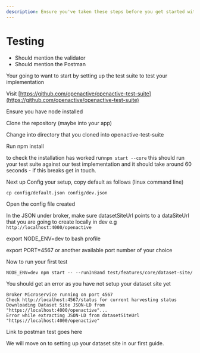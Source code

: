 ```yaml
---
description: Ensure you've taken these steps before you get started with the guides
---
```


# Testing

* Should mention the validator
* Should mention the Postman

Your going to want to start by setting up the test suite to test your implementation

Visit [https://github.com/openactive/openactive-test-suite](https://github.com/openactive/openactive-test-suite)

Ensure you have node installed&#x20;

Clone the repository (maybe into your app)

Change into directory that you cloned into openactive-test-suite

Run npm install

to check the installation has worked run`npm start --core` this should run your test suite against our test implementation and it should take around 60 seconds - if this breaks get in touch.

Next up Config your setup, copy default as follows (linux command line)

`cp config/default.json config/dev.json`

Open the config file created

In the JSON under broker, make sure datasetSiteUrl points to a dataSiteUrl that you are going to create locally in dev e.g `http://localhost:4000/openactive`

export NODE\_ENV=dev to bash profile

export PORT=4567 or another available port number of your choice&#x20;

Now to run your first test

`NODE_ENV=dev npm start -- --runInBand test/features/core/dataset-site/`

You should get an error as you have not setup your dataset site yet&#x20;

```
Broker Microservice running on port 4567
Check http://localhost:4567/status for current harvesting status
Downloading Dataset Site JSON-LD from "https://localhost:4000/openactive"...
Error while extracting JSON-LD from datasetSiteUrl "https://localhost:4000/openactive"
```

Link to postman test goes here

We will move on to setting up your dataset site in our first guide.
